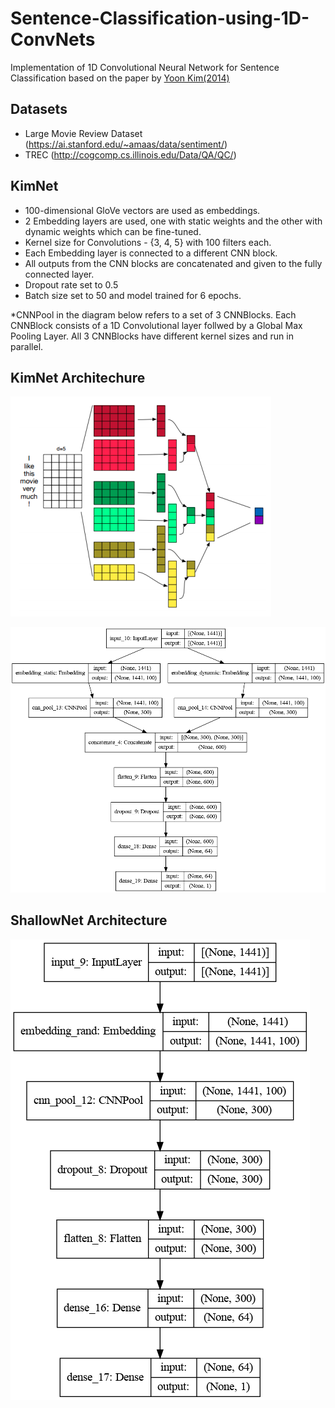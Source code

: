 # Sentence-Classification-using-1D-ConvNets
Implementation of 1D Convolutional Neural Network for Sentence Classification based on the paper by [Yoon Kim(2014)]

[Yoon Kim(2014)]: <https://arxiv.org/pdf/1408.5882.pdf>

## Datasets
- Large Movie Review Dataset (https://ai.stanford.edu/~amaas/data/sentiment/)
- TREC (http://cogcomp.cs.illinois.edu/Data/QA/QC/)

## KimNet
- 100-dimensional GloVe vectors are used as embeddings.
- 2 Embedding layers are used, one with static weights and the other with dynamic weights which can be fine-tuned.
- Kernel size for Convolutions - {3, 4, 5} with 100 filters each.
- Each Embedding layer is connected to a different CNN block.
- All outputs from the CNN blocks are concatenated and given to the fully connected layer.
- Dropout rate set to 0.5
- Batch size set to 50 and model trained for 6 epochs.

*CNNPool in the diagram below refers to a set of 3 CNNBlocks. Each CNNBlock consists of a 1D Convolutional layer follwed by a Global Max Pooling Layer. All 3 CNNBlocks have different kernel sizes and run in parallel.


## KimNet Architechure 
![KimNet architecture](assets/kim_architecture.png)

![Kim model summary](assets/kim_model_plot.png)

## ShallowNet Architecture
![Shallow model summary](assets/shallow_model_plot.png)